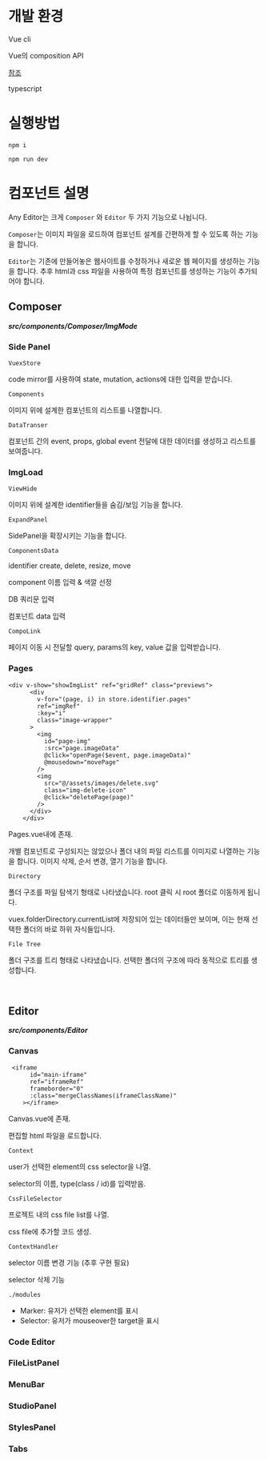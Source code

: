 # 개발 환경

Vue cli

Vue의 composition API

[참조](https://velog.io/@kyusung/Vue.js-3-Composition-API)

typescript

# 실행방법

`npm i`

`npm run dev`

# 컴포넌트 설명

Any Editor는 크게 `Composer` 와 `Editor` 두 가지 기능으로 나뉩니다.

`Composer`는 이미지 파일을 로드하여 컴포넌트 설계를 간편하게 할 수 있도록 하는 기능을 합니다.

`Editor`는 기존에 만들어놓은 웹사이트를 수정하거나 새로운 웹 페이지를 생성하는 기능을 합니다. 추후 html과 css 파일을 사용하여 특정 컴포넌트를 생성하는 기능이 추가되어야 합니다.

## Composer

**_src/components/Composer/ImgMode_**

### Side Panel

`VuexStore`

code mirror를 사용하여 state, mutation, actions에 대한 입력을 받습니다.

`Components`

이미지 위에 설계한 컴포넌트의 리스트를 나열합니다.

`DataTranser`

컴포넌트 간의 event, props, global event 전달에 대한 데이터를 생성하고 리스트를 보여줍니다.

### ImgLoad

`ViewHide`

이미지 위에 설계한 identifier들을 숨김/보임 기능을 합니다.

`ExpandPanel`

SidePanel을 확장시키는 기능을 합니다.

`ComponentsData`

identifier create, delete, resize, move

component 이름 입력 & 색깔 선정

DB 쿼리문 입력

컴포넌트 data 입력

`CompoLink`

페이지 이동 시 전달할 query, params의 key, value 값을 입력받습니다.

### Pages

```
<div v-show="showImgList" ref="gridRef" class="previews">
      <div
        v-for="(page, i) in store.identifier.pages"
        ref="imgRef"
        :key="i"
        class="image-wrapper"
      >
        <img
          id="page-img"
          :src="page.imageData"
          @click="openPage($event, page.imageData)"
          @mousedown="movePage"
        />
        <img
          src="@/assets/images/delete.svg"
          class="img-delete-icon"
          @click="deletePage(page)"
        />
      </div>
    </div>
```

Pages.vue내에 존재.

개별 컴포넌트로 구성되지는 않았으나 폴더 내의 파일 리스트를 이미지로 나열하는 기능을 합니다. 이미지 삭제, 순서 변경, 열기 기능을 합니다.

`Directory`

폴더 구조를 파일 탐색기 형태로 나타냈습니다. root 클릭 시 root 폴더로 이동하게 됩니다.

vuex.folderDirectory.currentList에 저장되어 있는 데이터들만 보이며, 이는 현재 선택한 폴더의 바로 하위 자식들입니다.

`File Tree`

폴더 구조를 트리 형태로 나타냈습니다. 선택한 폴더의 구조에 따라 동적으로 트리를 생성합니다.

<br>

## Editor

**_src/components/Editor_**

### Canvas

```
 <iframe
      id="main-iframe"
      ref="iframeRef"
      frameborder="0"
      :class="mergeClassNames(iframeClassName)"
    ></iframe>
```

Canvas.vue에 존재.

편집할 html 파일을 로드합니다.

`Context`

user가 선택한 element의 css selector을 나열.

selector의 이름, type(class / id)를 입력받음.

`CssFileSelector`

프로젝트 내의 css file list를 나열.

css file에 추가할 코드 생성.

`ContextHandler`

selector 이름 변경 기능 (추후 구현 필요)

selector 삭제 기능

`./modules`

- Marker: 유저가 선택한 element를 표시
- Selector: 유저가 mouseover한 target을 표시

### Code Editor

### FileListPanel

### MenuBar

### StudioPanel

### StylesPanel

### Tabs
